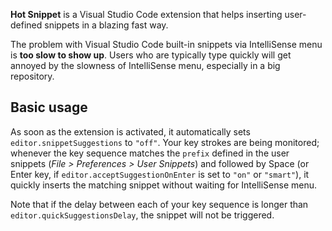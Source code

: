 **Hot Snippet** is a Visual Studio Code extension that helps inserting user-defined snippets in a blazing fast way.

The problem with Visual Studio Code built-in snippets via IntelliSense menu is **too slow to show up**. Users who are typically type quickly will get annoyed by the slowness of IntelliSense menu, especially in a big repository.

## Basic usage

As soon as the extension is activated, it automatically sets `editor.snippetSuggestions` to `"off"`. Your key strokes are being monitored; whenever the key sequence matches the `prefix` defined in the user snippets (_File > Preferences > User Snippets_) and followed by Space (or Enter key, if `editor.acceptSuggestionOnEnter` is set to `"on"` or `"smart"`), it quickly inserts the matching snippet without waiting for IntelliSense menu.

Note that if the delay between each of your key sequence is longer than `editor.quickSuggestionsDelay`, the snippet will not be triggered.
